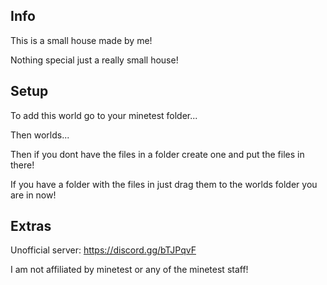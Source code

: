 ## Info

This is a small house made by me!

Nothing special just a really small house!

## Setup

To add this world go to your minetest folder...

Then worlds...

Then if you dont have the files in a folder create one and put the files in there!

If you have a folder with the files in just drag them to the worlds folder you are in now!

## Extras

Unofficial server: https://discord.gg/bTJPqvF

I am not affiliated by minetest or any of the minetest staff!
